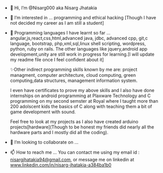 - 👋 Hi, I’m @Nisarg000 aka Nisarg Jhatakia
- 👀 I’m interested in ... programming and ethical hacking [Though I have not decided my career as I am still a student]
- 🌱 Programming languages I have learnt so far ... angular,js,react,css,html,advanced java, jdbc, advanced cpp, git,c language, bootstrap, php,xml,sql,linux shell scripting, wordpress, python, ruby on rails.
  The other languages like jquery,android app development,unity are still work in progress for learning.[I will update my readme file once I feel confident about it]
  
  ✨Other indirect programming skills known by me are: project managment, computer architecture, cloud computing, green computing,data structures, management information system.
  
  I even have certificates to prove my above skills and I also have done internships on android programming at Plaxware Technology and C programming on my second semster at Royal where I taught more than 200 adolscent kids the basics of C along with teaching them a bit of game development with sound.
  
  Feel free to look at my projects as I also have created arduino projects[hardware](Though to be honest my friends did nearly all the hardware parts and I mostly did all the coding).
  
- 💞️ I’m looking to collaborate on ...
- 📫 How to reach me ... You can contact me using my email id : nisargjhatakia94@gmail.com, or message me on linkedin at www.linkedin.com/in/nisarg-jhatakia-a384ba1b0
